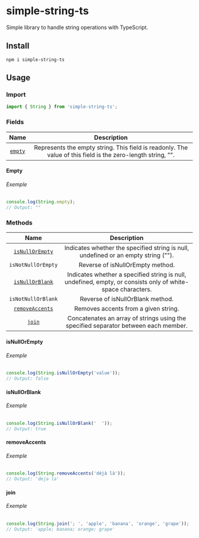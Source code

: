# simple-string-ts

Simple library to handle string operations with TypeScript.

## Install

```shell
npm i simple-string-ts
```

## Usage

### Import

```typescript
import { String } from 'simple-string-ts';
```

### Fields

|       Name        |                                                 Description                                                 |
|:-----------------:|:-----------------------------------------------------------------------------------------------------------:|
| [`empty`](#empty) | Represents the empty string. This field is readonly. The value of this field is the zero-length string, "". |

#### <a id="empty"/> Empty

###### Exemple
```typescript
console.log(String.empty);
// Output: ""

```

### Methods

|               Name                |                                                 Description                                                 |
|:---------------------------------:|:-----------------------------------------------------------------------------------------------------------:|
| [`isNullOrEmpty`](#isNullOrEmpty) |             Indicates whether the specified string is null, undefined or an empty string ("").              |
|        `isNotNullOrEmpty`         |                                      Reverse of isNullOrEmpty method.                                       |
| [`isNullOrBlank`](#isNullOrBlank) | Indicates whether a specified string is null, undefined, empty, or consists only of white-space characters. |
|        `isNotNullOrBlank`         |                                      Reverse of isNullOrBlank method.                                       |
| [`removeAccents`](#removeAccents) |                                    Removes accents from a given string.                                     |
|          [`join`](#join)          |             Concatenates an array of strings using the specified separator between each member.             |

#### <a id="isNullOrEmpty"/> isNullOrEmpty

###### Exemple
```typescript
console.log(String.isNullOrEmpty('value'));
// Output: false

```

#### <a id="isNullOrBlank"/> isNullOrBlank

###### Exemple
```typescript
console.log(String.isNullOrBlank('  '));
// Output: true

```

#### <a id="removeAccents"/> removeAccents

###### Exemple
```typescript
console.log(String.removeAccents('déjà là'));
// Output: 'deja la'

```

#### <a id="join"/> join

###### Exemple
```typescript
console.log(String.join('; ', 'apple', 'banana', 'orange', 'grape'));
// Output: 'apple; banana; orange; grape'

```
